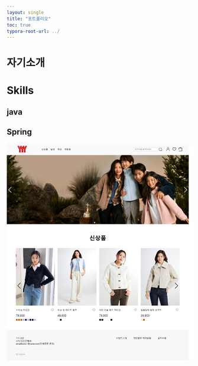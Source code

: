 ```yaml
---
layout: single
title: "포트폴리오"
toc: true
typora-root-url: ../
---
```


# 자기소개

# Skills
## java
## Spring

![prpoject](/images/2021-12-02-portfolio/prpoject.png)
